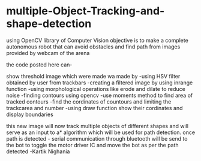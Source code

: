 # multiple-Object-Tracking-and-shape-detection
using OpenCV library of Computer Vision objective is to make a complete autonomous robot that can
avoid obstacles and find path from images provided by webcam of the arena

the code posted here can-

  show threshold image which were made wa made by
                                                -using HSV filter obtained by user from trackbars
                                                -creating a filtered image by using inrange function
                                                -using morphological operations like erode and dilate to reduce noise
                                                -finding contours using opencv 
                                                -use moments method to find area of tracked contours
                                                -find the cordinates of countours and limiting the trackcarea and number
                                                -using draw function show their cordinates and display boundaries
                                                

this new image will now track multiple objects of different shapes and will serve as an input to a* algorithm
which will be used for path detection.
once path is detected - serial communication through bluetooth will be send to the bot to toggle the motor driver IC 
and move the bot as per the path detected
                                          -Kartik Nighania
